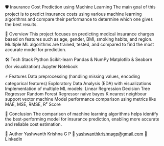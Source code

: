 🛡️ Insurance Cost Prediction using Machine Learning
The main goal of this project is to predict insurance costs using various machine learning algorithms and compare their performance to determine which one gives the best results.

📌 Overview
This project focuses on predicting medical insurance charges based on features such as age, gender, BMI, smoking habits, and region.
Multiple ML algorithms are trained, tested, and compared to find the most accurate model for prediction.

🛠 Tech Stack
Python
Scikit-learn
Pandas & NumPy
Matplotlib & Seaborn (for visualization)
Jupyter Notebook

⚡ Features
Data preprocessing (handling missing values, encoding categorical features)
Exploratory Data Analysis (EDA) with visualizations
Implementation of multiple ML models:
Linear Regression
Decision Tree Regressor
Random Forest Regressor
naive bayes
K nearest neighbour
support vector machine
Model performance comparison using metrics like MAE, MSE, RMSE, R² Score

🎯 Conclusion
The comparison of machine learning algorithms helps identify the best-performing model for insurance prediction, enabling more accurate and reliable cost estimation.

👤 Author
Yashwanth Krishna G P
📧 yashwanthkrishnagp@gmail.com
🔗 LinkedIn
